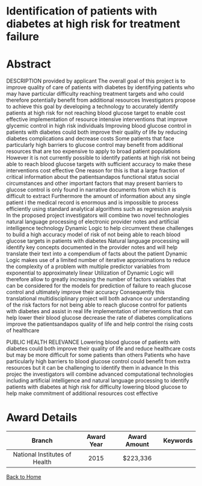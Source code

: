 
Identification of patients with diabetes at high risk for treatment failure
===========================================================================

# Abstract


DESCRIPTION  provided by applicant    The overall goal of this project is to improve quality of care of patients with diabetes by identifying patients who may have particular difficulty reaching treatment targets and who could therefore potentially benefit from additional resources  Investigators propose to achieve this goal by developing a technology to accurately identify patients at high risk for not reaching blood glucose target to enable cost effective implementation of resource intensive interventions that improve glycemic control in high risk individuals   Improving blood glucose control in patients with diabetes could both improve their quality of life by reducing diabetes complications and decrease costs  Some patients that face particularly high barriers to glucose control may benefit from additional resources that are too expensive to apply to broad patient populations  However  it is not currently possible to identify patients at high risk not being able to reach blood glucose targets with sufficient accuracy to make these interventions cost effective   One reason for this is that a large fraction of critical information about the patientsandapos  functional status  social circumstances and other important factors that may present barriers to glucose control is only found in narrative documents  from which it is difficult to extract  Furthermore  the amount of information about any single patient i the medical record is enormous  and is impossible to process efficiently using standard analytical algorithms such as regression analysis   In the proposed project investigators will combine two novel technologies   natural language processing of electronic provider notes and artificial intelligence technology Dynamic Logic   to help circumvent these challenges to build a high accuracy model of risk of not being able to reach blood glucose targets in patients with diabetes  Natural language processing will identify key concepts documented in the provider notes and will help translate their text into a compendium of facts about the patient  Dynamic Logic makes use of a limited number of iterative approximations to reduce the complexity of a problem with multiple predictor variables from exponential to approximately linear  Utilization of Dynamic Logic will therefore allow to greatly increasing the number of factors   variables that can be considered for the models for prediction of failure to reach glucose control  and ultimately improve their accuracy  Consequently this translational multidisciplinary project will both advance our understanding of the risk factors for not being able to reach glucose control for patients with diabetes and assist in real life implementation of interventions that can help lower their blood glucose  decrease the rate of diabetes complications  improve the patientsandapos  quality of life and help control the rising costs of healthcare    
   
PUBLIC HEALTH RELEVANCE   Lowering blood glucose of patients with diabetes could both improve their quality of life and reduce healthcare costs  but may be more difficult for some patients than others  Patients who have particularly high barriers to blood glucose control could benefit from extra resources  but it can be challenging to identify them in advance  In this projec the investigators will combine advanced computational technologies including artificial intelligence and natural language processing to identify patients with diabetes at high risk for difficulty lowering blood glucose to help make commitment of additional resources cost effective  

# Award Details

|Branch|Award Year|Award Amount|Keywords|
| :---: | :---: | :---: | :---: |
|National Institutes of Health|2015|$223,336||
  
  


[Back to Home](https://github.com/chrischow/dod_sbir_awards/Reports/JH/#2324)